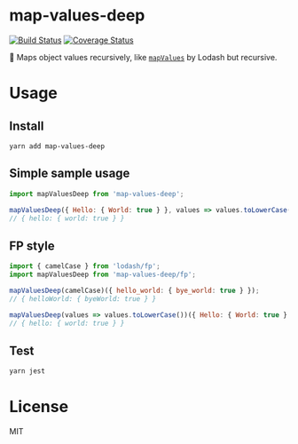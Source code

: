# map-values-deep

[![Build Status](https://travis-ci.org/glennreyes/map-keys-deep.svg?branch=master)](https://travis-ci.org/glennreyes/map-keys-deep) [![Coverage Status](https://coveralls.io/repos/github/glennreyes/map-keys-deep/badge.svg?branch=master)](https://coveralls.io/github/glennreyes/map-keys-deep?branch=master)

🔑 Maps object values recursively, like [`mapValues`](https://lodash.com/docs/#mapValues) by Lodash but recursive.

# Usage

## Install

```
yarn add map-values-deep
```

## Simple sample usage

```js
import mapValuesDeep from 'map-values-deep';

mapValuesDeep({ Hello: { World: true } }, values => values.toLowerCase());
// { hello: { world: true } }
```

## FP style

```js
import { camelCase } from 'lodash/fp';
import mapValuesDeep from 'map-values-deep/fp';

mapValuesDeep(camelCase)({ hello_world: { bye_world: true } });
// { helloWorld: { byeWorld: true } }

mapValuesDeep(values => values.toLowerCase())({ Hello: { World: true } });
// { hello: { world: true } }
```

## Test

```js
yarn jest
```

# License

MIT
